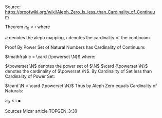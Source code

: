 # 

Source: https://proofwiki.org/wiki/Aleph_Zero_is_less_than_Cardinality_of_Continuum

Theorem
$\aleph_0 < \mathfrak c$
where

$\aleph$ denotes the aleph mapping,
$\mathfrak c$ denotes the cardinality of the continuum.


Proof
By Power Set of Natural Numbers has Cardinality of Continuum:

$\mathfrak c = \card {\powerset \N}$
where:

$\powerset \N$ denotes the power set of $\N$
$\card {\powerset \N}$ denotes the cardinality of $\powerset \N$.
By Cardinality of Set less than Cardinality of Power Set:

$\card \N < \card {\powerset \N}$
Thus by Aleph Zero equals Cardinality of Naturals:

$\aleph_0 < \mathfrak c$
$\blacksquare$


Sources
Mizar article TOPGEN_3:30




